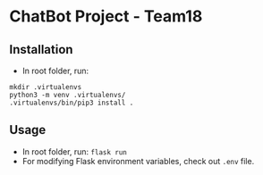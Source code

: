# ChatBot Project - Team18

## Installation

- In root folder, run:
```shell
mkdir .virtualenvs
python3 -m venv .virtualenvs/
.virtualenvs/bin/pip3 install .
```

## Usage

- In root folder, run: `flask run`
- For modifying Flask environment variables, check out `.env` file.